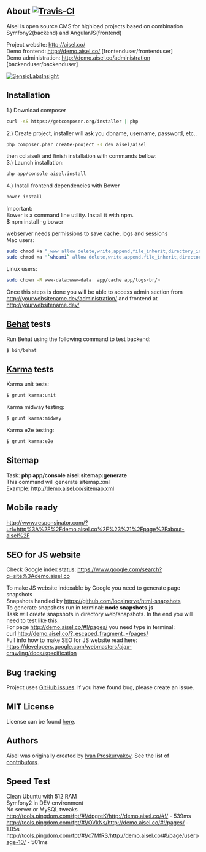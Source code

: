 About [![Travis-CI](https://travis-ci.org/ivanproskuryakov/Aisel.svg?branch=master)](https://travis-ci.org/ivanproskuryakov/Aisel)
-----------------------------------

Aisel is open source CMS for highload projects based on combination Symfony2(backend) and AngularJS(frontend)

Project website: http://aisel.co/<br/>
Demo frontend: http://demo.aisel.co/ [frontenduser/frontenduser]<br/>
Demo administration: http://demo.aisel.co/administration [backenduser/backenduser]<br/>

[![SensioLabsInsight](https://insight.sensiolabs.com/projects/e3761c26-4de8-4679-8645-ddedad0ae4a4/big.png)](https://insight.sensiolabs.com/projects/e3761c26-4de8-4679-8645-ddedad0ae4a4)<br/>

Installation
-----------------------------------

1.) Download composer<br/>
```bash
curl -sS https://getcomposer.org/installer | php
```
2.) Create project, installer will ask you dbname, username, password, etc.. <br/>
```bash
php composer.phar create-project -s dev aisel/aisel
```
then cd aisel/ and finish installation with commands bellow:<br/>
3.) Launch installation:<br/>
```bash
php app/console aisel:install
```
4.) Install frontend dependencies with Bower<br/>
```bash
bower install
```

Important:<br/>
Bower is a command line utility. Install it with npm.<br/>
$ npm install -g bower<br/>

webserver needs permissions to save cache, logs and sessions<br/>
Mac users:<br/>
```bash
sudo chmod +a "_www allow delete,write,append,file_inherit,directory_inherit" app/cache app/logs<br/>
sudo chmod +a "`whoami` allow delete,write,append,file_inherit,directory_inherit" app/cache app/logs app/var<br/>
```
Linux users:<br/>
```bash
sudo chown -R www-data:www-data  app/cache app/logs<br/>
```



Once this steps is done you will be able to access admin section from http://yourwebsitename.dev/administration/
and frontend at http://yourwebsitename.dev/


[Behat](http://behat.org) tests
-----------------------------------

Run Behat using the following command to test backend:

```bash
$ bin/behat
```

[Karma](http://karma-runner.github.io/) tests
-----------------------------------

Karma unit tests:
```bash
$ grunt karma:unit
```

Karma midway testing:
```bash
$ grunt karma:midway
```

Karma e2e testing:
```bash
$ grunt karma:e2e
```

Sitemap
-----------------------------------
Task: <b>php app/console aisel:sitemap:generate</b><br/>
This command will generate sitemap.xml<br/>
Example: http://demo.aisel.co/sitemap.xml<br/>

Mobile ready
-----------------------------------
http://www.responsinator.com/?url=http%3A%2F%2Fdemo.aisel.co%2F%23%21%2Fpage%2Fabout-aisel%2F

SEO for JS website
-----------------------------------
Check Google index status: https://www.google.com/search?q=site%3Ademo.aisel.co<br/>

To make JS website indexable by Google you need to generate page snapshots<br/>
Snapshots handled by https://github.com/localnerve/html-snapshots<br/>
To generate snapshots run in terminal: <b>node snapshots.js</b><br/>
Task will create snapshots in directory web/snapshots. In the end you will need to test like this:<br/>
For page http://demo.aisel.co/#!/pages/ you need type in terminal: <br/>curl http://demo.aisel.co/?_escaped_fragment_=/pages/<br/>
Full info how to make SEO for JS website read here: https://developers.google.com/webmasters/ajax-crawling/docs/specification

Bug tracking
-----------------------------------

Project uses [GitHub issues](https://github.com/ivanproskuryakov/Aisel/issues).
If you have found bug, please create an issue.

MIT License
-----------

License can be found [here](https://github.com/ivanproskuryakov/Aisel/blob/master/LICENSE).

Authors
-------

Aisel was originally created by [Ivan Proskuryakov](http://www.magazento.com).
See the list of [contributors](https://github.com/ivanproskuryakov/Aisel/graphs/contributors).

Speed Test
-----------------------------------
Clean Ubuntu with 512 RAM<br/>
Symfony2 in DEV environment<br/>
No server or MySQL tweaks<br/>
http://tools.pingdom.com/fpt/#!/dpgreK/http://demo.aisel.co/#!/ - 539ms
http://tools.pingdom.com/fpt/#!/OVkNs/http://demo.aisel.co/#!/pages/ -  1.05s
http://tools.pingdom.com/fpt/#!/c7MfRS/http://demo.aisel.co/#!/page/userpage-10/ - 501ms